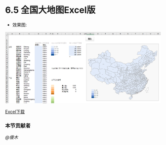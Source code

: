 # 6.5 全国大地图Excel版
- 效果图:

![](./6.5.1.jpg)

<a href="./6.5.2.xls" download>Excel下载</a>

### 本节贡献者
*@傻木*
